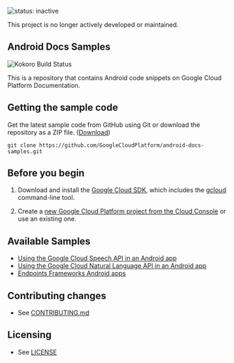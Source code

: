![status: inactive](https://img.shields.io/badge/status-inactive-red.svg)

This project is no longer actively developed or maintained.

## Android Docs Samples

![Kokoro Build Status](https://storage.googleapis.com/cloud-devrel-kokoro-resources/java/badges/android-docs-samples.png)

This is a repository that contains Android code snippets on Google Cloud
Platform Documentation.

## Getting the sample code

Get the latest sample code from GitHub using Git or download the repository as a ZIP file.
([Download](https://github.com/GoogleCloudPlatform/android-docs-samples/archive/master.zip))

    git clone https://github.com/GoogleCloudPlatform/android-docs-samples.git

## Before you begin

1.  Download and install the [Google Cloud SDK](https://cloud.google.com/sdk/docs/),
    which includes the [gcloud](https://cloud.google.com/sdk/gcloud/) command-line tool.

1.  Create a [new Google Cloud Platform project from the Cloud Console](https://console.cloud.google.com/project)
    or use an existing one.

## Available Samples

*  [Using the Google Cloud Speech API in an Android app](speech/Speech)
*  [Using the Google Cloud Natural Language API in an Android app](nl/Language)
*  [Endpoints Frameworks Android apps](endpoints-frameworks)

## Contributing changes

* See [CONTRIBUTING.md](CONTRIBUTING.md)

## Licensing

* See [LICENSE](LICENSE)
